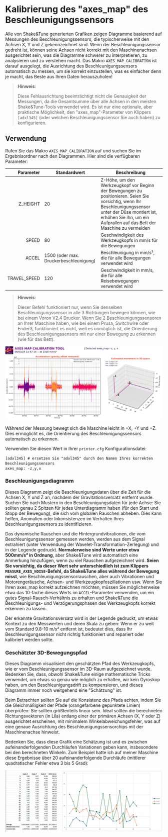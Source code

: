 # Kalibrierung des "axes_map" des Beschleunigungssensors

Alle von Shake&Tune generierten Grafiken zeigen Diagramme basierend auf Messungen des Beschleunigungssensors, die typischerweise mit den Achsen X, Y und Z gekennzeichnet sind. Wenn der Beschleunigungssensor gedreht ist, können seine Achsen nicht korrekt mit den Maschinenachsen ausgerichtet sein, was die Diagramme schwerer zu interpretieren, zu analysieren und zu verstehen macht. Das Makro `AXES_MAP_CALIBRATION` ist darauf ausgelegt, die Ausrichtung des Beschleunigungssensors automatisch zu messen, um sie korrekt einzustellen, was es einfacher denn je macht, das Beste aus Ihren Daten herauszuholen!

  > **Hinweis**:
  >
  > Diese Fehlausrichtung beeinträchtigt nicht die Genauigkeit der Messungen, da die Gesamtsumme über alle Achsen in den meisten Shake&Tune-Tools verwendet wird. Es ist nur eine optionale, aber praktische Möglichkeit, den "axes_map"-Parameter von Klippers `[adxl345]` (oder welchen Beschleunigungssensor Sie auch haben) zu konfigurieren.

## Verwendung

Rufen Sie das Makro `AXES_MAP_CALIBRATION` auf und suchen Sie im Ergebnisordner nach den Diagrammen. Hier sind die verfügbaren Parameter:

| Parameter | Standardwert | Beschreibung |
|-----------:|---------------|-------------|
|Z_HEIGHT|20|Z-Höhe, um den Werkzeugkopf vor Beginn der Bewegungen zu positionieren. Seien Sie vorsichtig, wenn Ihr Beschleunigungssensor unter der Düse montiert ist, erhöhen Sie ihn, um ein Aufprallen auf das Bett der Maschine zu vermeiden|
|SPEED|80|Geschwindigkeit des Werkzeugkopfs in mm/s für die Bewegungen|
|ACCEL|1500 (oder max. Druckerbeschleunigung)|Beschleunigung in mm/s², die für alle Bewegungen verwendet wird|
|TRAVEL_SPEED|120|Geschwindigkeit in mm/s, die für alle Reisebewegungen verwendet wird|

  > **Hinweis**:
  >
  > Dieser Befehl funktioniert nur, wenn Sie denselben Beschleunigungssensor in alle 3 Richtungen bewegen können, wie bei einem Voron V2.4 Drucker. Wenn Sie 2 Beschleunigungssensoren an Ihrer Maschine haben, wie bei einem Prusa, Switchwire oder Ender3, funktioniert es nicht, weil es unmöglich ist, die Orientierung des Beschleunigungssensors mit nur einer Bewegung zu erkennen (wie für das Bett).

![](../images/axesmap_example.png)

Während der Messung bewegt sich die Maschine leicht in +X, +Y und +Z. Dies ermöglicht es, die Orientierung des Beschleunigungssensors automatisch zu erkennen.

Verwenden Sie diesen Wert in Ihrer `printer.cfg` Konfigurationsdatei:
```
[adxl345] # ersetzen Sie "adxl345" durch den Namen Ihres korrekten Beschleunigungssensors
axes_map: -z,y,x
```

### Beschleunigungsdiagramm

Dieses Diagramm zeigt die Beschleunigungsdaten über die Zeit für die Achsen X, Y und Z an, nachdem der Gravitationsversatz entfernt wurde. Suchen Sie nach Mustern in den Beschleunigungsdaten für jede Achse: Sie sollten genau 2 Spitzen für jedes Unterdiagramm haben (für den Start und Stopp der Bewegung), die sich vom globalen Rauschen abheben. Dies kann helfen, Anomalien oder Inkonsistenzen im Verhalten Ihres Beschleunigungssensors zu identifizieren.

Das dynamische Rauschen und die Hintergrundvibrationen, die vom Beschleunigungssensor gemessen werden, werden aus dem Signal extrahiert (unter Verwendung der Wavelet-Transformation-Zerlegung) und in der Legende gedruckt. **Normalerweise sind Werte unter etwa 500mm/s² in Ordnung**, aber Shake&Tune wird automatisch eine Anmerkung hinzufügen, wenn zu viel Rauschen aufgezeichnet wird. **Seien Sie vorsichtig, da dieser Wert sehr unterschiedlich ist zum Klippers `MEASURE_AXES_NOISE`-Befehl, da Shake&Tune alles während der Bewegung misst**, wie Beschleunigungssensorrauschen, aber auch Vibrationen und Motorengeräusche, Achsen- und Werkzeugkopfoszillationen usw. Wenn Sie Ihren axes_map korrekt aufzeichnen möchten, müssen Sie möglicherweise etwa das 10-fache dieses Werts im `ACCEL`-Parameter verwenden, um ein gutes Signal-Rausch-Verhältnis zu erhalten und Shake&Tune die Beschleunigungs- und Verzögerungsphasen des Werkzeugkopfs korrekt erkennen zu lassen.

Der erkannte Gravitationsversatz wird in der Legende gedruckt, um etwas Kontext zu den Messwerten und deren Skala zu geben: Wenn er zu weit vom Standard 9.8-10 m/s² entfernt ist, bedeutet dies, dass Ihr Beschleunigungssensor nicht richtig funktioniert und repariert oder kalibriert werden sollte.

### Geschätzter 3D-Bewegungspfad

Dieses Diagramm visualisiert den geschätzten Pfad des Werkzeugkopfs, wie er vom Beschleunigungssensor im 3D-Raum aufgezeichnet wurde. Bedenken Sie, dass, obwohl Shake&Tune einige mathematische Tricks verwendet, um etwas so genau wie möglich zu erhalten, wir kein Gyroskop haben, um den Beschleunigungsdrift zu kompensieren, und dieses Diagramm immer noch weitgehend eine "Schätzung" ist.

Beim Betrachten sollten Sie auf die Konsistenz des Pfads achten, indem Sie die Gleichmäßigkeit der Pfade (orangefarbene gepunktete Linien) überprüfen: Sie sollten größtenteils linear sein. Ideal sollten die berechneten Richtungsvektoren (in Lila) entlang einer der primären Achsen (X, Y oder Z) ausgerichtet erscheinen, mit minimalem Winkelabweichungsfehler, was auf eine genaue Ausrichtung des Beschleunigungssensorchips mit der Maschinenachse hinweist.

Bedenken Sie, dass diese Grafik eine Schätzung ist und es zwischen aufeinanderfolgenden Durchläufen Variationen geben kann, insbesondere bei den berechneten Winkeln. Zum Beispiel hatte ich auf meiner Maschine diese Ergebnisse über 20 aufeinanderfolgende Durchläufe (mittlerer quadratischer Fehler etwa 3 bis 5 Grad):

![](../images/axes_map_inaccuracy.png)

